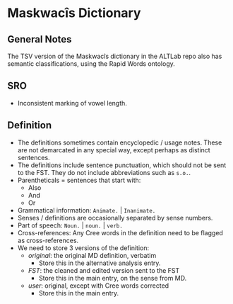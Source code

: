 # Maskwacîs Dictionary

## General Notes

The TSV version of the Maskwacîs dictionary in the ALTLab repo also has semantic classifications, using the Rapid Words ontology.

## SRO

* Inconsistent marking of vowel length.

## Definition

* The definitions sometimes contain encyclopedic / usage notes. These are not demarcated in any special way, except perhaps as distinct sentences.
* The definitions include sentence punctuation, which should not be sent to the FST. They do not include abbreviations such as `s.o.`.
* Parentheticals = sentences that start with:
  - Also
  - And
  - Or
* Grammatical information: `Animate.` | `Inanimate.`
* Senses / definitions are occasionally separated by sense numbers.
* Part of speech: `Noun.` | `noun.` | `verb.`
* Cross-references: Any Cree words in the definition need to be flagged as cross-references.
* We need to store 3 versions of the definition:
  - _original_: the original MD definition, verbatim
    - Store this in the alternative analysis entry.
  - _FST_: the cleaned and edited version sent to the FST
    - Store this in the main entry, on the sense from MD.
  - _user_: original, except with Cree words corrected
    - Store this in the main entry.
